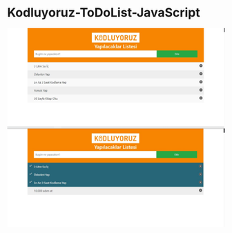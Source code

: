 # Kodluyoruz-ToDoList-JavaScript


![image](https://github.com/fatihyuksel3109/Kodluyoruz-ToDoList-JavaScript/blob/main/JStodolist/PagePhoto.JPG)
![image](https://github.com/fatihyuksel3109/Kodluyoruz-ToDoList-JavaScript/blob/main/JStodolist/PagePhoto2.JPG)

